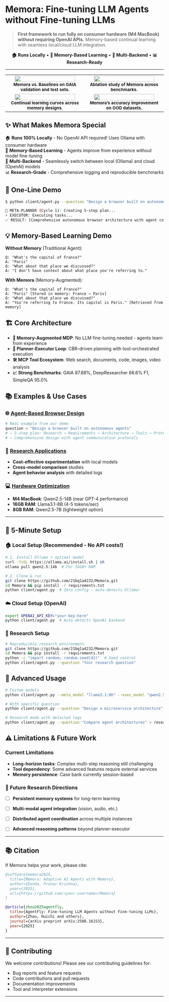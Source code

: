 # Memora: Fine-tuning LLM Agents **without** Fine-tuning LLMs

> **First framework to run fully on consumer hardware (M4 MacBook) without requiring OpenAI APIs.** Memory-based continual learning with seamless local/cloud LLM integration.

<p align="center">
  <b>🏠 Runs Locally</b> • <b>🧠 Memory-Based Learning</b> • <b>🔄 Multi-Backend</b> • <b>📊 Research-Ready</b>
</p>



---

<table>
  <tr>
    <td align="center" width="50%">
      <img src="Figure/f1_val_test.jpg" width="90%"/>
      <br/>
      <sub><b>Memora vs. Baselines on GAIA validation and test sets.</b></sub>
    </td>
    <td align="center" width="50%">
      <img src="Figure/f1_tasks.jpg" width="90%"/>
      <br/>
      <sub><b>Ablation study of Memora across benchmarks.</b></sub>
    </td>
  </tr>
  <tr>
    <td align="center" width="50%">
      <img src="Figure/f1_iteration.jpg" width="90%"/>
      <br/>
      <sub><b>Continual learning curves across memory designs.</b></sub>
    </td>
    <td align="center" width="50%">
      <img src="Figure/f1_ood.jpg" width="90%"/>
      <br/>
      <sub><b>Memora’s accuracy improvement on OOD datasets.</b></sub>
    </td>
  </tr>
</table>

## ✨ What Makes Memora Special

🏠 **Runs 100% Locally** - No OpenAI API required! Uses Ollama with consumer hardware  
🧠 **Memory-Based Learning** - Agents improve from experience without model fine-tuning  
🔄 **Multi-Backend** - Seamlessly switch between local (Ollama) and cloud (OpenAI) models  
📊 **Research-Grade** - Comprehensive logging and reproducible benchmarks  

## 🚀 One-Line Demo

```bash
$ python client/agent.py --question "Design a browser built on autonomous agents"

🧠 META-PLANNER (Cycle 1): Creating 5-step plan...
⚡ EXECUTOR: Executing tasks...
✅ RESULT: [Comprehensive autonomous browser architecture with agent communication protocols]
``` 

## 💡 Memory-Based Learning Demo

**Without Memory** (Traditional Agent):
```
Q: "What's the capital of France?"
A: "Paris"
Q: "What about that place we discussed?"
A: "I don't have context about what place you're referring to."
```

**With Memora** (Memory-Augmented):
```
Q: "What's the capital of France?" 
A: "Paris" [Stored in memory: France → Paris]
Q: "What about that place we discussed?"
A: "You're referring to France. Its capital is Paris." [Retrieved from memory]
```

## 🏗️ Core Architecture

- **🧠 Memory-Augmented MDP**: No LLM fine-tuning needed - agents learn from experience
- **🔄 Planner-Executor Loop**: CBR-driven planning with tool-orchestrated execution  
- **🛠️ MCP Tool Ecosystem**: Web search, documents, code, images, video analysis
- **📈 Strong Benchmarks**: GAIA 87.88%, DeepResearcher 66.6% F1, SimpleQA 95.0%

## 📚 Examples & Use Cases

### 🌐 [Agent-Based Browser Design](examples/browser_design.md)
```python
# Real example from our demo
question = "Design a browser built on autonomous agents"
# → 5-step plan: Research → Requirements → Architecture → Tools → Prototype
# → Comprehensive design with agent communication protocols
```

### 🔬 [Research Applications](examples/research_demo.ipynb)
- **Cost-effective experimentation** with local models
- **Cross-model comparison** studies  
- **Agent behavior analysis** with detailed logs

### 💻 [Hardware Optimization](examples/hardware_guide.md)
- **M4 MacBook**: Qwen2.5-14B (near GPT-4 performance)
- **16GB RAM**: Llama3.1-8B (4-5 tokens/sec)
- **8GB RAM**: Qwen2.5-7B (lightweight option)

---

## 🚀 5-Minute Setup

### 🏠 Local Setup (Recommended - No API costs!)

```bash
# 1. Install Ollama + optimal model
curl -fsSL https://ollama.ai/install.sh | sh
ollama pull qwen2.5:14b  # For 16GB+ RAM

# 2. Clone & run
git clone https://github.com/21bq1a4232/Memora.git
cd Memora && pip install -r requirements.txt
python client/agent.py  # Zero config - auto-detects Ollama!
```

### ☁️ Cloud Setup (OpenAI)

```bash
export OPENAI_API_KEY="your-key-here"
python client/agent.py  # Auto-detects OpenAI backend
```

### 🔬 Research Setup

```bash
# Reproducible research environment
git clone https://github.com/21bq1a4232/Memora.git
cd Memora && pip install -r requirements.txt
python -c "import random; random.seed(42)"  # Seed control
python client/agent.py --question "Your research question"
```

## 🔧 Advanced Usage

```bash
# Custom models
python client/agent.py --meta_model "llama3.1:8b" --exec_model "qwen2.5:7b"

# With specific question
python client/agent.py --question "Design a microservice architecture"

# Research mode with detailed logs
python client/agent.py --question "Compare agent architectures" > research_log.txt
```


## ⚠️ Limitations & Future Work

### Current Limitations
- **Long-horizon tasks**: Complex multi-step reasoning still challenging
- **Tool dependency**: Some advanced features require external services  
- **Memory persistence**: Case bank currently session-based

### 🔮 Future Research Directions
- [ ] **Persistent memory systems** for long-term learning
- [ ] **Multi-modal agent integration** (vision, audio, etc.)
- [ ] **Distributed agent coordination** across multiple instances
- [ ] **Advanced reasoning patterns** beyond planner-executor


---

## 📚 Citation

If Memora helps your work, please cite:

```bibtex
@software{memora2025,
  title={Memora: Adaptive AI Agents with Memory},
  author={Danda, Pranav Krishna},
  year={2025},
  url={https://github.com/<your-username>/Memora}
}

@article{zhou2025agentfly,
  title={AgentFly: Fine-tuning LLM Agents without Fine-tuning LLMs},
  author={Zhou, Huichi and others},
  journal={arXiv preprint arXiv:2508.16153},
  year={2025}
}
```


---

## 🤝 Contributing

We welcome contributions! Please see our contributing guidelines for:

- Bug reports and feature requests
- Code contributions and pull requests
- Documentation improvements
- Tool and interpreter extensions

---

